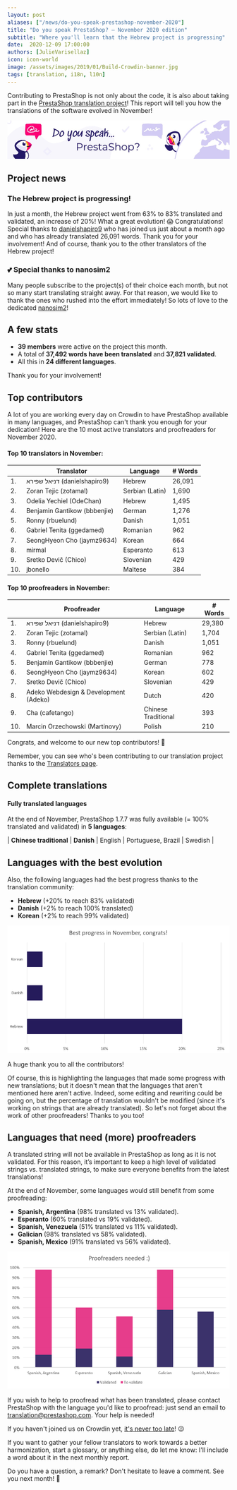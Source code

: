 ```yaml
---
layout: post
aliases: ["/news/do-you-speak-prestashop-november-2020"]
title: "Do you speak PrestaShop? – November 2020 edition"
subtitle: "Where you'll learn that the Hebrew project is progressing"
date:  2020-12-09 17:00:00
authors: [JulieVarisellaz]
icon: icon-world
image: /assets/images/2019/01/Build-Crowdin-banner.jpg
tags: [translation, i18n, l10n]
---
```


Contributing to PrestaShop is not only about the code, it is also about taking part in the [PrestaShop translation project](https://crowdin.com/project/prestashop-official)! This report will tell you how the translations of the software evolved in November!

![Crowdin Monthly banner](/assets/images/2019/01/Build-Crowdin-banner.jpg)

## Project news


### The Hebrew project is progressing!

In just a month, the Hebrew project went from 63% to 83% translated and validated, an increase of 20%! What a great evolution! :scream: Congratulations! Special thanks to [danielshapiro9](https://crowdin.com/profile/danielshapiro9) who has joined us just about a month ago and who has already translated 26,091 words. Thank you for your involvement! And of course, thank you to the other translators of the Hebrew project!

### :two_hearts: Special thanks to nanosim2
 
Many people subscribe to the project(s) of their choice each month, but not so many start translating straight away. For that reason, we would like to thank the ones who rushed into the effort immediately! So lots of love to the dedicated [nanosim2](https://crowdin.com/profile/nanosim2)!


## A few stats
 
* **39 members** were active on the project this month.
* A total of **37,492 words have been translated** and **37,821 validated**.
* All this in **24 different languages**.
 
Thank you for your involvement!

## Top contributors
 
A lot of you are working every day on Crowdin to have PrestaShop available in many languages, and PrestaShop can't thank you enough for your dedication! Here are the 10 most active translators and proofreaders for November 2020.
 
#### Top 10 translators in November:
 
| |Translator | Language | # Words
|-|---------- | -------- | ----------------
| 1. | דניאל שפירא (danielshapiro9) | Hebrew | 26,091
| 2. | Zoran Tejic (zotamal) | Serbian (Latin) | 1,690
| 3. | Odelia Yechiel (OdeChan) | Hebrew | 1,495
| 4. | Benjamin Gantikow (bbbenjie) | German | 1,276
| 5. | Ronny (rbuelund) | Danish | 1,051
| 6. | Gabriel Tenita (ggedamed) | Romanian | 962
| 7. | SeongHyeon Cho (jaymz9634) | Korean | 664
| 8. | mirmal | Esperanto | 613
| 9. | Sretko Devič (Chico) | Slovenian | 429
| 10. | jbonello | Maltese | 384
 

#### Top 10 proofreaders in November:
 
| | Proofreader | Language | # Words
|-| ---------- | -------- | ----------------
| 1. | דניאל שפירא (danielshapiro9) | Hebrew | 29,380
| 2. | Zoran Tejic (zotamal) | Serbian (Latin) | 1,704
| 3. | Ronny (rbuelund) | Danish | 1,051
| 4. | Gabriel Tenita (ggedamed) | Romanian | 962
| 5. | Benjamin Gantikow (bbbenjie) | German | 778
| 6. | SeongHyeon Cho (jaymz9634) | Korean | 602
| 7. | Sretko Devič (Chico) | Slovenian | 429
| 8. | Adeko Webdesign & Development (Adeko) | Dutch | 420
| 9. | Cha (cafetango) | Chinese Traditional | 393
| 10. | Marcin Orzechowski (Martinovy) | Polish | 210
 
Congrats, and welcome to our new top contributors! :clap:
 
Remember, you can see who's been contributing to our translation project thanks to the [Translators page](https://translators.prestashop.com/).

 
## Complete translations
 
#### Fully translated languages
 
At the end of November, PrestaShop 1.7.7 was fully available (= 100% translated and validated) in **5 languages**:
 
| **Chinese traditional** | **Danish** | English | Portuguese, Brazil | Swedish | 


## Languages with the best evolution

Also, the following languages had the best progress thanks to the translation community:
 
* **Hebrew** (+20% to reach 83% validated) 
* **Danish** (+2% to reach 100% translated)
* **Korean** (+2% to reach 99% validated)
 
![Best translation progress for November 2020](/assets/images/2020/12/build-crowdin-progress-nov20.png)

A huge thank you to all the contributors!
 
Of course, this is highlighting the languages that made some progress with new translations; but it doesn't mean that the languages that aren't mentioned here aren't active. Indeed, some editing and rewriting could be going on, but the percentage of translation wouldn't be modified (since it's working on strings that are already translated). So let's not forget about the work of other proofreaders! Thanks to you too!
 
 
## Languages that need (more) proofreaders
 
A translated string will not be available in PrestaShop as long as it is not validated. For this reason, it’s important to keep a high level of validated strings vs. translated strings, to make sure everyone benefits from the latest translations!
 
At the end of November, some languages would still benefit from some proofreading:
 
* **Spanish, Argentina** (98% translated vs 13% validated).
* **Esperanto** (60% translated vs 19% validated).
* **Spanish, Venezuela** (51% translated vs 11% validated).
* **Galician** (98% translated vs 58% validated).
* **Spanish, Mexico** (91% translated vs 56% validated).

![Languages that need proofreading](/assets/images/2020/12/build-crowdin-proofreading-nov20.png)
 
If you wish to help to proofread what has been translated, please contact PrestaShop with the language you'd like to proofread: just send an email to translation@prestashop.com. Your help is needed!
 
If you haven't joined us on Crowdin yet, [it's never too late](https://crowdin.com/project/prestashop-official)! :wink:
 
If you want to gather your fellow translators to work towards a better harmonization, start a glossary, or anything else, do let me know: I'll include a word about it in the next monthly report.
 
Do you have a question, a remark? Don't hesitate to leave a comment. See you next month! :raising_hand:
